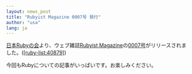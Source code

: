 ```yaml
---
layout: news_post
title: "Rubyist Magazine 0007号 発行"
author: "usa"
lang: ja
---
```


[日本Rubyの会][1]より、ウェブ雑誌[Rubyist
Magazine][2]の[0007号][3]がリリースされました。([\[ruby-list:40879\]][4])

今回もRubyについての記事がいっぱいです。お楽しみください。



[1]: http://jp.rubyist.net/
[2]: http://jp.rubyist.net/magazine/
[3]: http://jp.rubyist.net/magazine/?0007
[4]: https://blade.ruby-lang.org/ruby-list/40879
